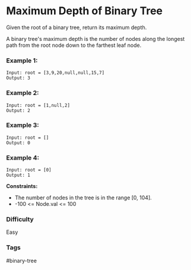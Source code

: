 # Maximum Depth of Binary Tree

Given the root of a binary tree, return its maximum depth.

A binary tree's maximum depth is the number of nodes along the longest path from the root node down to the farthest leaf node.

### Example 1:

```
Input: root = [3,9,20,null,null,15,7]
Output: 3
```

### Example 2:

```
Input: root = [1,null,2]
Output: 2
```

### Example 3:

```
Input: root = []
Output: 0
```

### Example 4:

```
Input: root = [0]
Output: 1
```

**Constraints:**

- The number of nodes in the tree is in the range [0, 104].
- -100 <= Node.val <= 100

### Difficulty

Easy

### Tags

#binary-tree
